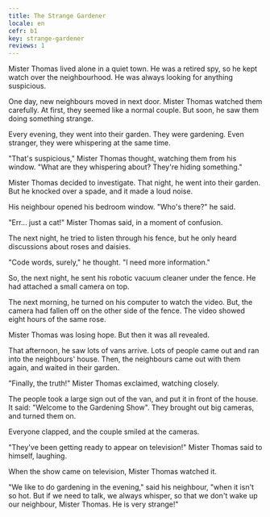```yaml
---
title: The Strange Gardener
locale: en
cefr: b1
key: strange-gardener
reviews: 1
---
```


Mister Thomas lived alone in a quiet town. He was a retired spy, so he kept watch over the neighbourhood. He was always looking for anything suspicious.

One day, new neighbours moved in next door. Mister Thomas watched them carefully. At first, they seemed like a normal couple. But soon, he saw them doing something strange.

Every evening, they went into their garden. They were gardening. Even stranger, they were whispering at the same time.

"That's suspicious," Mister Thomas thought, watching them from his window. "What are they whispering about? They're hiding something."

Mister Thomas decided to investigate. That night, he went into their garden. But he knocked over a spade, and it made a loud noise.

His neighbour opened his bedroom window. "Who's there?" he said.

"Err... just a cat!" Mister Thomas said, in a moment of confusion.

The next night, he tried to listen through his fence, but he only heard discussions about roses and daisies.

"Code words, surely," he thought. "I need more information."

So, the next night, he sent his robotic vacuum cleaner under the fence. He had attached a small camera on top.

The next morning, he turned on his computer to watch the video. But, the camera had fallen off on the other side of the fence. The video showed eight hours of the same rose.

Mister Thomas was losing hope. But then it was all revealed.

That afternoon, he saw lots of vans arrive. Lots of people came out and ran into the neighbours' house. Then, the neighbours came out with them again, and waited in their garden.

"Finally, the truth!" Mister Thomas exclaimed, watching closely.

The people took a large sign out of the van, and put it in front of the house. It said: "Welcome to the Gardening Show". They brought out big cameras, and turned them on.

Everyone clapped, and the couple smiled at the cameras.

"They've been getting ready to appear on television!" Mister Thomas said to himself, laughing.

When the show came on television, Mister Thomas watched it.

"We like to do gardening in the evening," said his neighbour, "when it isn't so hot. But if we need to talk, we always whisper, so that we don't wake up our neighbour, Mister Thomas. He is very strange!"